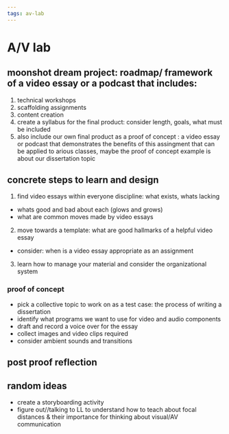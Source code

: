 ```yaml
---
tags: av-lab
---
```


# A/V lab
## moonshot dream project: roadmap/ framework of a video essay or a podcast that includes: 
1. technical workshops
2. scaffolding assignments 
3. content creation
4. create a syllabus for the final product: consider length, goals, what must be included 
5. also include our own final product as a proof of concept : a video essay or podcast that demonstrates the benefits of this assingment that can be applied to arious classes, maybe the proof of concept example is about our dissertation topic 
## concrete steps to learn and design
1. find video essays within everyone discipline: what exists, whats lacking
* whats good and bad about each (glows and grows) 
* what are common moves made by video essays
2. move towards a template: what are good hallmarks of a helpful video essay
* consider: when is a video essay appropriate as an assignment
3. learn how to manage your material and consider the organizational system 
### proof of concept
* pick a collective topic to work on as a test case: the process of writing a dissertation 
* identify what programs we want to use for video and audio components 
* draft and record a voice over for the essay
* collect images and video clips required
* consider ambient sounds and transitions
## post proof reflection 

## random ideas
* create a storyboarding activity
* figure out//talking to LL to understand how to teach about focal distances & their importance for thinking about visual/AV communication